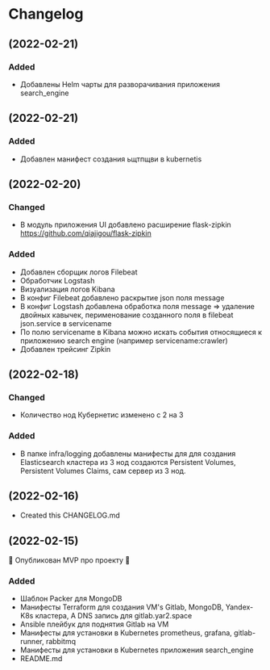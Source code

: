 # Changelog

## (2022-02-21)

### Added

* Добавлены Helm чарты для разворачивания приложения search_engine 

## (2022-02-21)

### Added

* Добавлен манифест создания ьщтпщви в kubernetis

## (2022-02-20)

### Changed

* В модуль приложения UI добавлено расширение flask-zipkin https://github.com/qiajigou/flask-zipkin

### Added

* Добавлен сборщик логов Filebeat
* Обработчик Logstash
* Визуализация логов Kibana
* В конфиг Filebeat добавлено раскрытие json поля message 
* В конфиг Logstash добавлена обработка поля message => удаление двойных кавычек, перименование созданного поля в filebeat json.service в servicename
* По полю servicename в Kibana можно искать события относящиеся к приложению search engine (например servicename:crawler)
* Добавлен трейсинг Zipkin

## (2022-02-18)

### Changed

* Количество нод Кубернетис изменено с 2 на 3

### Added

* В папке infra/logging добавлены манифесты для для создания Elasticsearch кластера из 3 нод
  создаются Persistent Volumes, Persistent Volumes Claims, сам сервер из 3 нод.



## (2022-02-16)
* Created this CHANGELOG.md

## (2022-02-15)

:tada: Опубликован MVP про проекту :tada:

### Added

* Шаблон Packer для MongoDB
* Манифесты Terraform для создания VM's Gitlab, MongoDB, Yandex-K8s кластера, A DNS запись для gitlab.yar2.space
* Ansible плейбук для поднятия Gitlab на VM
* Манифесты для установки в Kubernetes prometheus, grafana, gitlab-runner, rabbitmq 
* Манифесты для установки в Kubernetes приложения search_engine
* README.md